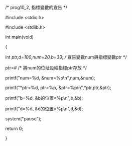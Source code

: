 
/* prog10_2, 指標變數的宣告 */

#include <stdio.h> 

#include <stdlib.h>

int main(void)

{

   int *ptr,d=100,num=20,b=33;	/* 宣告變數num與指標變數ptr */
   

   ptr=&num;			/* 將num的位址設給指標ptr存放 */
   
   printf("num=%d, &num=%p\n",num,&num); 
   
   printf("*ptr=%d, ptr=%p, &ptr=%p\n",*ptr,ptr,&ptr); 
   
   printf("b=%d, &b的位置=%p\n",b,&b); 
   
   printf("d=%d, &d的位置=%p\n",d,&d); 
   
   system("pause");
   
   return 0;
   
}

